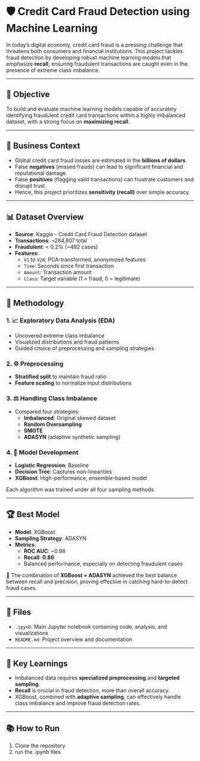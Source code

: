 # 🛡️ Credit Card Fraud Detection using Machine Learning

In today’s digital economy, credit card fraud is a pressing challenge that threatens both consumers and financial institutions. This project tackles fraud detection by developing robust machine learning models that emphasize **recall**, ensuring fraudulent transactions are caught even in the presence of extreme class imbalance.

---

## 📌 Objective

To build and evaluate machine learning models capable of accurately identifying fraudulent credit card transactions within a highly imbalanced dataset, with a strong focus on **maximizing recall**.

---

## 💼 Business Context

- Global credit card fraud losses are estimated in the **billions of dollars**.
- False **negatives** (missed frauds) can lead to significant financial and reputational damage.
- False **positives** (flagging valid transactions) can frustrate customers and disrupt trust.
- Hence, this project prioritizes **sensitivity (recall)** over simple accuracy.

---

## 📊 Dataset Overview

- **Source**: Kaggle - Credit Card Fraud Detection dataset
- **Transactions**: ~284,807 total
- **Fraudulent**: < 0.2% (~492 cases)
- **Features**:
  - `V1` to `V28`: PCA-transformed, anonymized features
  - `Time`: Seconds since first transaction
  - `Amount`: Transaction amount
  - `Class`: Target variable (1 = fraud, 0 = legitimate)

---

## 🧪 Methodology

### 1. 📈 Exploratory Data Analysis (EDA)
- Uncovered extreme class imbalance
- Visualized distributions and fraud patterns
- Guided choice of preprocessing and sampling strategies

### 2. ⚙️ Preprocessing
- **Stratified split** to maintain fraud ratio
- **Feature scaling** to normalize input distributions

### 3. ⚖️ Handling Class Imbalance
- Compared four strategies:
  - **Imbalanced**: Original skewed dataset
  - **Random Oversampling**
  - **SMOTE**
  - **ADASYN** (adaptive synthetic sampling)

### 4. 🤖 Model Development
- **Logistic Regression**: Baseline
- **Decision Tree**: Captures non-linearities
- **XGBoost**: High-performance, ensemble-based model

Each algorithm was trained under all four sampling methods.

---

## 🏆 Best Model

- **Model**: XGBoost
- **Sampling Strategy**: ADASYN
- **Metrics**:
  - **ROC AUC**: ~0.98
  - **Recall**: **0.86**
  - Balanced performance, especially on detecting fraudulent cases

📌 The combination of **XGBoost + ADASYN** achieved the best balance between recall and precision, proving effective in catching hard-to-detect fraud cases.

---

## 📁 Files

- `.ipynb`: Main Jupyter notebook containing code, analysis, and visualizations
- `README.md`: Project overview and documentation

---

## 🧠 Key Learnings

- Imbalanced data requires **specialized preprocessing** and **targeted sampling**.
- **Recall** is crucial in fraud detection, more than overall accuracy.
- XGBoost, combined with **adaptive sampling**, can effectively handle class imbalance and improve fraud detection rates.

---

## 📚 How to Run

1. Clone the repository
2. run the .ipynb files
